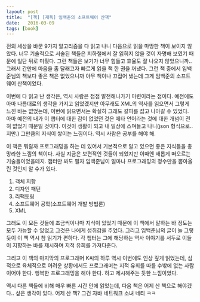 ```yaml
---
layout: post
title:  "[책] [재독] 임백준의 소프트웨어 산책"
date:   2016-03-09
tags: [book]
---
```


전의 세상을 바꾼 9가지 알고리즘을 다 읽고 나니 다음으로 읽을 마땅한 책이 보이지 않았다. 너무 기술적으로 서술된 책들은 지하철에서 잘 읽히지 않을 것이 자명해 보였기 때문에 일단 뒤로 미뤘다. 그런 책들은 보기가 너무 힘들고 효율도 잘 나오지 않았으니까.. 그래서 간만에 마음을 좀 달래고자 빠르게 읽을 책 한 권을 꺼냈다. 그런 책 중에서 임백준님의 책보다 좋은 책은 없었으니까 아무 책이나 끄집어 냈는데 그게 임백준의 소프트웨어 산책이었다. 

  이번에 다 읽고 난 생각은, 역시 사람은 점점 발전해나가기 마련이라는 점이다. 예전에도 아마 나름대로의 생각을 가지고 읽었겠지만 아무래도 XML의 역사를 읽으면서 그렇게 느낀 바는 없었는데, 이번에 읽으면서는 확실히 그래도 갈피를 잡고 나아갈 수 있었다. 아마 예전의 내가 이 챕터에 대한 감이 없었던 것은 메타 언어라는 것에 대한 개념이 전혀 없었기 때문일 것이다. 이것이 생활이 되고 내 일상에 스며들고 나니(json 형식으로.. 지만.) 그만큼의 지식이 쌓이는 느낌이다. 역시 사람은 공부를 해야 해. 

  이 책은 뭐랄까 프로그래밍을 하는 데 있어서 기본적으로 알고 있으면 좋은 지식들을 총망라한 느낌의 책이다. 사실 지금은 보편적인 것들이 되었지만 이때엔 새롭게 떠오르는 기술들이었을테지. 챕터만 봐도 필자 임백준님이 얼마나 프로그래밍의 정수만을 뽑아올린 것인지 알 수가 있다. 

  1. 객체 지향 
  2. 디자인 패턴 
  3. 리팩토링 
  4. 소프트웨어 공학(소프트웨어 개발 방법론) 
  5. XML 

  그래도 이 모든 것들에 조금씩이나마 지식이 있었기 때문에 이 책에서 말하는 바 정도는 모두 가늠할 수 있었고 그것은 나에게 성취감을 주었다. 그리고 임백준님의 글이 늘 그렇듯이 이 책 역시 참 읽기가 편하다. 각 챕터는 그에 해당하는 역사 이야기를 서두로 이들이 지향하는 바를 제시하며 지적 유희를 가져다준다. 

  그리고 이 책의 마지막의 프로그래머 K씨의 하루 역시 이번에도 인상 깊게 읽었는데, 심적으로 육체적으로 어려운 상황에서도 프로그래머는 지적 유희를 따를 수밖에 없는 사람이어야 한다. 행복한 프로그래밍을 해야 한다. 하고 제시해주는 듯한 느낌이었다. 

  역시 다른 책들에 비해 매우 빠른 시간 안에 읽었는데, 다음 책은 어제 산 책으로 해야겠다.. 싶은 생각이 있다. 어제 산 책? 그건 자바 네트워크 소녀 네티 ㅋㅋ